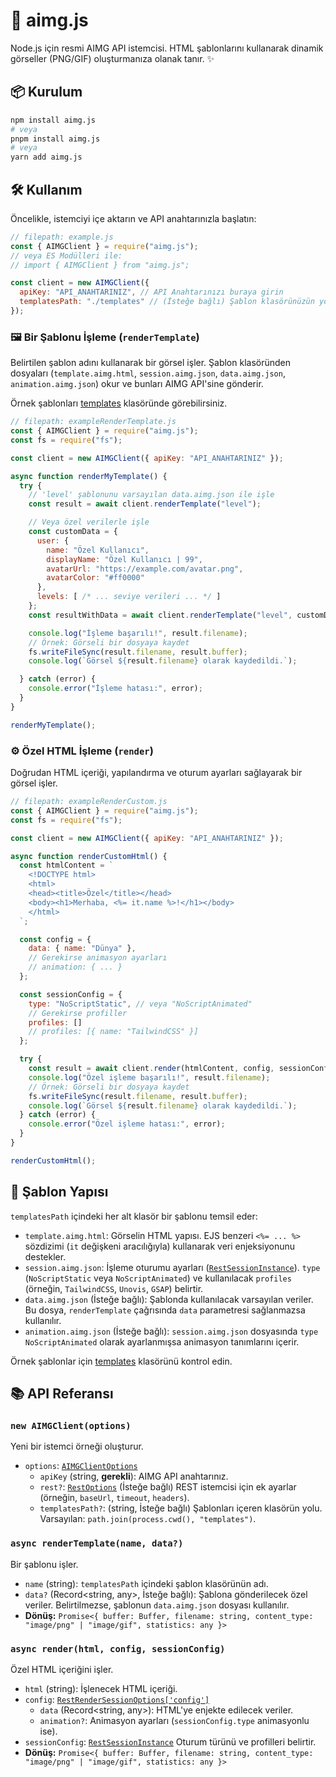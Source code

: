# 🚀 aimg.js

Node.js için resmi AIMG API istemcisi. HTML şablonlarını kullanarak dinamik görseller (PNG/GIF) oluşturmanıza olanak tanır. ✨

## 📦 Kurulum

```bash
npm install aimg.js
# veya
pnpm install aimg.js
# veya
yarn add aimg.js
```

## 🛠️ Kullanım

Öncelikle, istemciyi içe aktarın ve API anahtarınızla başlatın:

```javascript
// filepath: example.js
const { AIMGClient } = require("aimg.js");
// veya ES Modülleri ile:
// import { AIMGClient } from "aimg.js";

const client = new AIMGClient({
  apiKey: "API_ANAHTARINIZ", // API Anahtarınızı buraya girin
  templatesPath: "./templates" // (İsteğe bağlı) Şablon klasörünüzün yolu, varsayılan: process.cwd()/templates
});
```

### 🖼️ Bir Şablonu İşleme (`renderTemplate`)

Belirtilen şablon adını kullanarak bir görsel işler. Şablon klasöründen dosyaları (`template.aimg.html`, `session.aimg.json`, `data.aimg.json`, `animation.aimg.json`) okur ve bunları AIMG API'sine gönderir.

Örnek şablonları [templates](https://github.com/TheArmagan/aimg-client/tree/main/templates) klasöründe görebilirsiniz.

```javascript
// filepath: exampleRenderTemplate.js
const { AIMGClient } = require("aimg.js");
const fs = require("fs");

const client = new AIMGClient({ apiKey: "API_ANAHTARINIZ" });

async function renderMyTemplate() {
  try {
    // 'level' şablonunu varsayılan data.aimg.json ile işle
    const result = await client.renderTemplate("level");

    // Veya özel verilerle işle
    const customData = {
      user: {
        name: "Özel Kullanıcı",
        displayName: "Özel Kullanıcı | 99",
        avatarUrl: "https://example.com/avatar.png",
        avatarColor: "#ff0000"
      },
      levels: [ /* ... seviye verileri ... */ ]
    };
    const resultWithData = await client.renderTemplate("level", customData);

    console.log("İşleme başarılı!", result.filename);
    // Örnek: Görseli bir dosyaya kaydet
    fs.writeFileSync(result.filename, result.buffer);
    console.log(`Görsel ${result.filename} olarak kaydedildi.`);

  } catch (error) {
    console.error("İşleme hatası:", error);
  }
}

renderMyTemplate();
```

### ⚙️ Özel HTML İşleme (`render`)

Doğrudan HTML içeriği, yapılandırma ve oturum ayarları sağlayarak bir görsel işler.

```javascript
// filepath: exampleRenderCustom.js
const { AIMGClient } = require("aimg.js");
const fs = require("fs");

const client = new AIMGClient({ apiKey: "API_ANAHTARINIZ" });

async function renderCustomHtml() {
  const htmlContent = `
    <!DOCTYPE html>
    <html>
    <head><title>Özel</title></head>
    <body><h1>Merhaba, <%= it.name %>!</h1></body>
    </html>
  `;

  const config = {
    data: { name: "Dünya" },
    // Gerekirse animasyon ayarları
    // animation: { ... }
  };

  const sessionConfig = {
    type: "NoScriptStatic", // veya "NoScriptAnimated"
    // Gerekirse profiller
    profiles: []
    // profiles: [{ name: "TailwindCSS" }]
  };

  try {
    const result = await client.render(htmlContent, config, sessionConfig);
    console.log("Özel işleme başarılı!", result.filename);
    // Örnek: Görseli bir dosyaya kaydet
    fs.writeFileSync(result.filename, result.buffer);
    console.log(`Görsel ${result.filename} olarak kaydedildi.`);
  } catch (error) {
    console.error("Özel işleme hatası:", error);
  }
}

renderCustomHtml();
```

## 📂 Şablon Yapısı

`templatesPath` içindeki her alt klasör bir şablonu temsil eder:

*   `template.aimg.html`: Görselin HTML yapısı. EJS benzeri `<%= ... %>` sözdizimi (`it` değişkeni aracılığıyla) kullanarak veri enjeksiyonunu destekler.
*   `session.aimg.json`: İşleme oturumu ayarları ([`RestSessionInstance`](https://github.com/TheArmagan/aimg-client/blob/HEAD/src/classes/Rest/Sessions.ts#L3)). `type` (`NoScriptStatic` veya `NoScriptAnimated`) ve kullanılacak `profiles` (örneğin, `TailwindCSS`, `Unovis`, `GSAP`) belirtir.
*   `data.aimg.json` (İsteğe bağlı): Şablonda kullanılacak varsayılan veriler. Bu dosya, `renderTemplate` çağrısında `data` parametresi sağlanmazsa kullanılır.
*   `animation.aimg.json` (İsteğe bağlı): `session.aimg.json` dosyasında `type` `NoScriptAnimated` olarak ayarlanmışsa animasyon tanımlarını içerir.

Örnek şablonlar için [templates](templates) klasörünü kontrol edin.

## 📚 API Referansı

### `new AIMGClient(options)`

Yeni bir istemci örneği oluşturur.

*   `options`: [`AIMGClientOptions`](https://github.com/TheArmagan/aimg-client/blob/HEAD/src/classes/AIMGClient.ts)
    *   `apiKey` (string, **gerekli**): AIMG API anahtarınız.
    *   `rest?`: [`RestOptions`](https://github.com/TheArmagan/aimg-client/blob/HEAD/src/classes/Rest/index.ts) (İsteğe bağlı) REST istemcisi için ek ayarlar (örneğin, `baseUrl`, `timeout`, `headers`).
    *   `templatesPath?`: (string, İsteğe bağlı) Şablonları içeren klasörün yolu. Varsayılan: `path.join(process.cwd(), "templates")`.

### `async renderTemplate(name, data?)`

Bir şablonu işler.

*   `name` (string): `templatesPath` içindeki şablon klasörünün adı.
*   `data?` (Record<string, any>, İsteğe bağlı): Şablona gönderilecek özel veriler. Belirtilmezse, şablonun `data.aimg.json` dosyası kullanılır.
*   **Dönüş:** `Promise<{ buffer: Buffer, filename: string, content_type: "image/png" | "image/gif", statistics: any }>`

### `async render(html, config, sessionConfig)`

Özel HTML içeriğini işler.

*   `html` (string): İşlenecek HTML içeriği.
*   `config`: [`RestRenderSessionOptions['config']`](https://github.com/TheArmagan/aimg-client/blob/HEAD/src/classes/Rest/Sessions.ts)
    *   `data` (Record<string, any>): HTML'ye enjekte edilecek veriler.
    *   `animation?`: Animasyon ayarları (`sessionConfig.type` animasyonlu ise).
*   `sessionConfig`: [`RestSessionInstance`](https://github.com/TheArmagan/aimg-client/blob/HEAD/src/classes/Rest/Sessions.ts) Oturum türünü ve profilleri belirtir.
*   **Dönüş:** `Promise<{ buffer: Buffer, filename: string, content_type: "image/png" | "image/gif", statistics: any }>`